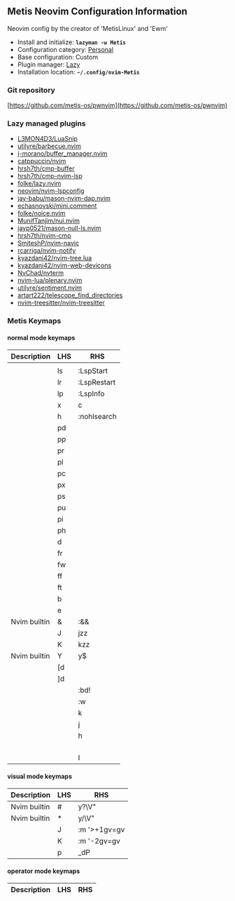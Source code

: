 ## Metis Neovim Configuration Information

Neovim config by the creator of 'MetisLinux' and 'Ewm'

- Install and initialize: **`lazyman -w Metis`**
- Configuration category: [Personal](https://lazyman.dev/configurations/#personal-configurations)
- Base configuration:     Custom
- Plugin manager:         [Lazy](https://github.com/folke/lazy.nvim)
- Installation location:  **`~/.config/nvim-Metis`**

### Git repository

[https://github.com/metis-os/pwnvim](https://github.com/metis-os/pwnvim)

### Lazy managed plugins

- [L3MON4D3/LuaSnip](https://github.com/L3MON4D3/LuaSnip)
- [utilyre/barbecue.nvim](https://github.com/utilyre/barbecue.nvim.git)
- [j-morano/buffer_manager.nvim](https://github.com/j-morano/buffer_manager.nvim.git)
- [catppuccin/nvim](https://github.com/catppuccin/nvim)
- [hrsh7th/cmp-buffer](https://github.com/hrsh7th/cmp-buffer)
- [hrsh7th/cmp-nvim-lsp](https://github.com/hrsh7th/cmp-nvim-lsp)
- [folke/lazy.nvim](https://github.com/folke/lazy.nvim)
- [neovim/nvim-lspconfig](https://github.com/neovim/nvim-lspconfig)
- [jay-babu/mason-nvim-dap.nvim](https://github.com/jay-babu/mason-nvim-dap.nvim)
- [echasnovski/mini.comment](https://github.com/echasnovski/mini.comment)
- [folke/noice.nvim](https://github.com/folke/noice.nvim)
- [MunifTanjim/nui.nvim](https://github.com/MunifTanjim/nui.nvim)
- [jayp0521/mason-null-ls.nvim](https://github.com/jayp0521/mason-null-ls.nvim)
- [hrsh7th/nvim-cmp](https://github.com/hrsh7th/nvim-cmp)
- [SmiteshP/nvim-navic](https://github.com/SmiteshP/nvim-navic)
- [rcarriga/nvim-notify](https://github.com/rcarriga/nvim-notify)
- [kyazdani42/nvim-tree.lua](https://github.com/kyazdani42/nvim-tree.lua)
- [kyazdani42/nvim-web-devicons](https://github.com/kyazdani42/nvim-web-devicons)
- [NvChad/nvterm](https://github.com/NvChad/nvterm)
- [nvim-lua/plenary.nvim](https://github.com/nvim-lua/plenary.nvim)
- [utilyre/sentiment.nvim](https://github.com/utilyre/sentiment.nvim.git)
- [artart222/telescope_find_directories](https://github.com/artart222/telescope_find_directories)
- [nvim-treesitter/nvim-treesitter](https://github.com/nvim-treesitter/nvim-treesitter)

### Metis Keymaps

#### normal mode keymaps

| Description | LHS | RHS |
| ----------- | --- | --- |
|  | <Tab> |  |
|  |  ls | :LspStart<CR> |
|  |  lr | :LspRestart<CR> |
|  |  lp | :LspInfo<CR> |
|  |  x | <C-W>c |
|  |  h | :nohlsearch<CR> |
|  |  pd |  |
|  |  pp |  |
|  |  pr |  |
|  |  pl |  |
|  |  pc |  |
|  |  px |  |
|  |  ps |  |
|  |  pu |  |
|  |  pi |  |
|  |  ph |  |
|  |  d |  |
|  |  fr |  |
|  |  fw |  |
|  |  ff |  |
|  |  ft |  |
|  |  b |  |
|  |  e |  |
| Nvim builtin | & | :&&<CR> |
|  | J | jzz |
|  | K | kzz |
| Nvim builtin | Y | y$ |
|  | [d |  |
|  | ]d |  |
|  | <C-Q> | :bd!<CR> |
|  | <C-S> | :w <CR> |
|  | <C-K> | <C-W>k |
|  | <C-J> | <C-W>j |
|  | <C-H> | <C-W>h |
|  | <S-Tab> |  |
|  | <M-H> |  |
|  | <M-h> |  |
|  | <M-t> |  |
|  | <C-L> | <C-W>l |

#### visual mode keymaps

| Description | LHS | RHS |
| ----------- | --- | --- |
| Nvim builtin | # | y?\V<C-R>"<CR> |
| Nvim builtin | * | y/\V<C-R>"<CR> |
|  | J | :m '>+1<CR>gv=gv |
|  | K | :m '<lt>-2<CR>gv=gv |
|  | p | _dP |

#### operator mode keymaps

| Description | LHS | RHS |
| ----------- | --- | --- |
